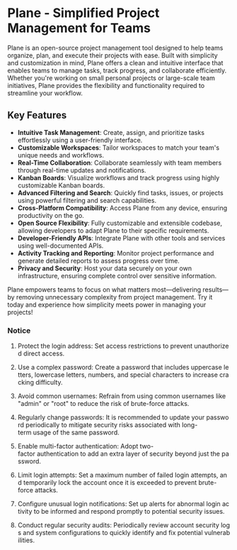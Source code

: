 # Plane - Simplified Project Management for Teams

Plane is an open-source project management tool designed to help teams organize, plan, and execute their projects with ease. Built with simplicity and customization in mind, Plane offers a clean and intuitive interface that enables teams to manage tasks, track progress, and collaborate efficiently. Whether you're working on small personal projects or large-scale team initiatives, Plane provides the flexibility and functionality required to streamline your workflow.

## Key Features

- **Intuitive Task Management**: Create, assign, and prioritize tasks effortlessly using a user-friendly interface.
- **Customizable Workspaces**: Tailor workspaces to match your team's unique needs and workflows.
- **Real-Time Collaboration**: Collaborate seamlessly with team members through real-time updates and notifications.
- **Kanban Boards**: Visualize workflows and track progress using highly customizable Kanban boards.
- **Advanced Filtering and Search**: Quickly find tasks, issues, or projects using powerful filtering and search capabilities.
- **Cross-Platform Compatibility**: Access Plane from any device, ensuring productivity on the go.
- **Open Source Flexibility**: Fully customizable and extensible codebase, allowing developers to adapt Plane to their specific requirements.
- **Developer-Friendly APIs**: Integrate Plane with other tools and services using well-documented APIs.
- **Activity Tracking and Reporting**: Monitor project performance and generate detailed reports to assess progress over time.
- **Privacy and Security**: Host your data securely on your own infrastructure, ensuring complete control over sensitive information.

Plane empowers teams to focus on what matters most—delivering results—by removing unnecessary complexity from project management. Try it today and experience how simplicity meets power in managing your projects!

### Notice

1.  Protect the login address: Set access restrictions to prevent unauthorized direct access.
    
2.  Use a complex password: Create a password that includes uppercase letters, lowercase letters, numbers, and special characters to increase cracking difficulty.
    
3.  Avoid common usernames: Refrain from using common usernames like "admin" or "root" to reduce the risk of brute-force attacks.
    
4.  Regularly change passwords: It is recommended to update your password periodically to mitigate security risks associated with long-term usage of the same password.
    
5.  Enable multi-factor authentication: Adopt two-factor authentication to add an extra layer of security beyond just the password.
    
6.  Limit login attempts: Set a maximum number of failed login attempts, and temporarily lock the account once it is exceeded to prevent brute-force attacks.
    
7.  Configure unusual login notifications: Set up alerts for abnormal login activity to be informed and respond promptly to potential security issues.
    
8.  Conduct regular security audits: Periodically review account security logs and system configurations to quickly identify and fix potential vulnerabilities.
        